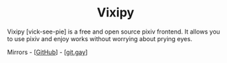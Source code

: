 <div align="center">

# Vixipy

</div>

Vixipy [vick-see-pie] is a free and open source pixiv frontend. It allows you to use pixiv
and enjoy works without worrying about prying eyes.

Mirrors - [[GitHub][1]] - [[git.gay][2]]

[1]: https://github.com/searinminecraft/vixipy
[2]: https://git.gay/vixipy/vixipy
